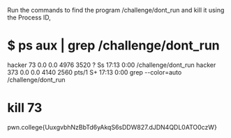  Run the commands to find the program /challenge/dont_run and kill it using the Process ID,

# $ ps aux | grep /challenge/dont_run
 hacker        73  0.0  0.0   4976  3520 ?        Ss   17:13   0:00 /challenge/dont_run
hacker       373  0.0  0.0   4140  2560 pts/1    S+   17:13   0:00 grep --color=auto /challenge/dont_run
# kill 73

pwn.college{UuxgvbhNzBbTd6yAkqS6sDDW827.dJDN4QDL0ATO0czW}
